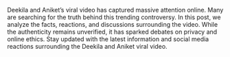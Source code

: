  Deekila and Aniket’s viral video has captured massive attention online. Many are searching for the truth behind this trending controversy. In this post, we analyze the facts, reactions, and discussions surrounding the video. While the authenticity remains unverified, it has sparked debates on privacy and online ethics. Stay updated with the latest information and social media reactions surrounding the Deekila and Aniket viral video.

